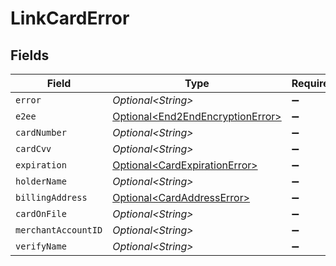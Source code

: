 # LinkCardError


## Fields

| Field                                                                                  | Type                                                                                   | Required                                                                               | Description                                                                            |
| -------------------------------------------------------------------------------------- | -------------------------------------------------------------------------------------- | -------------------------------------------------------------------------------------- | -------------------------------------------------------------------------------------- |
| `error`                                                                                | *Optional\<String>*                                                                    | :heavy_minus_sign:                                                                     | N/A                                                                                    |
| `e2ee`                                                                                 | [Optional\<End2EndEncryptionError>](../../models/components/End2EndEncryptionError.md) | :heavy_minus_sign:                                                                     | N/A                                                                                    |
| `cardNumber`                                                                           | *Optional\<String>*                                                                    | :heavy_minus_sign:                                                                     | N/A                                                                                    |
| `cardCvv`                                                                              | *Optional\<String>*                                                                    | :heavy_minus_sign:                                                                     | N/A                                                                                    |
| `expiration`                                                                           | [Optional\<CardExpirationError>](../../models/components/CardExpirationError.md)       | :heavy_minus_sign:                                                                     | N/A                                                                                    |
| `holderName`                                                                           | *Optional\<String>*                                                                    | :heavy_minus_sign:                                                                     | N/A                                                                                    |
| `billingAddress`                                                                       | [Optional\<CardAddressError>](../../models/components/CardAddressError.md)             | :heavy_minus_sign:                                                                     | N/A                                                                                    |
| `cardOnFile`                                                                           | *Optional\<String>*                                                                    | :heavy_minus_sign:                                                                     | N/A                                                                                    |
| `merchantAccountID`                                                                    | *Optional\<String>*                                                                    | :heavy_minus_sign:                                                                     | N/A                                                                                    |
| `verifyName`                                                                           | *Optional\<String>*                                                                    | :heavy_minus_sign:                                                                     | N/A                                                                                    |